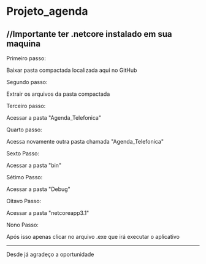 # Projeto_agenda
//Importante ter .netcore instalado em sua maquina
-----------------------------------------------------------------------------------------------------------------------------------

Primeiro passo:

Baixar pasta compactada localizada aqui no GitHub

Segundo passo:

Extrair os arquivos da pasta compactada

Terceiro passo:

Acessar a pasta "Agenda_Telefonica"

Quarto passo:

Acessa novamente outra pasta chamada "Agenda_Telefonica"

Sexto Passo:

Acessar a pasta "bin"

Sétimo Passo:

Acessar a pasta "Debug"

Oitavo Passo:

Acessar a pasta "netcoreapp3.1"

Nono Passo:

Após isso apenas clicar no arquivo .exe que irá executar o aplicativo

-----------------------------------------------------------------------------------------------------------------------------------

Desde já agradeço a oportunidade

